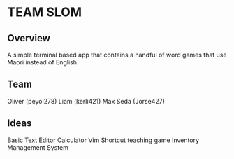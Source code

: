# TEAM SLOM

## Overview

A simple terminal based app that contains a handful of word games that use Maori instead of English.

## Team
Oliver (peyol278)
Liam (kerli421)
Max
Seda (Jorse427)

## Ideas

Basic Text Editor
Calculator
Vim Shortcut teaching game
Inventory Management System

